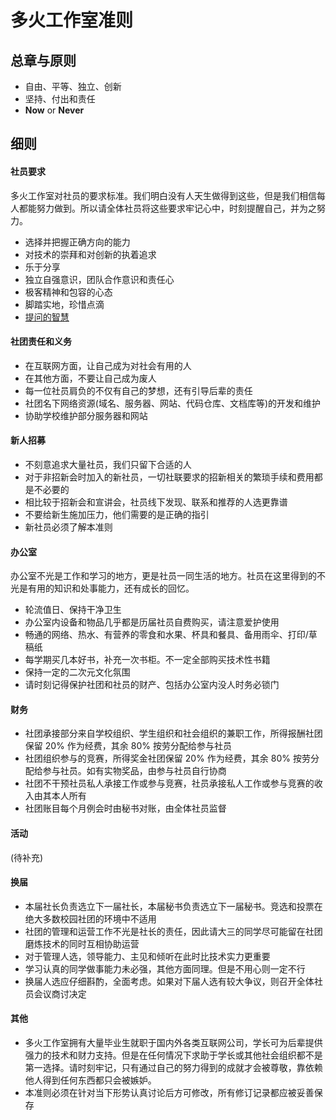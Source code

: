 # 多火工作室准则

## 总章与原则

* 自由、平等、独立、创新
* 坚持、付出和责任
* **Now** or **Never**

## 细则

#### 社员要求

多火工作室对社员的要求标准。我们明白没有人天生做得到这些，但是我们相信每人都能努力做到。所以请全体社员将这些要求牢记心中，时刻提醒自己，并为之努力。

* 选择并把握正确方向的能力
* 对技术的崇拜和对创新的执着追求
* 乐于分享
* 独立自强意识，团队合作意识和责任心
* 极客精神和包容的心态
* 脚踏实地，珍惜点滴
* [提问的智慧](http://lilydjwg.vim-cn.com/articles/smart-questions.html)

#### 社团责任和义务

* 在互联网方面，让自己成为对社会有用的人
* 在其他方面，不要让自己成为废人
* 每一位社员肩负的不仅有自己的梦想，还有引导后辈的责任
* 社团名下网络资源(域名、服务器、网站、代码仓库、文档库等)的开发和维护
* 协助学校维护部分服务器和网站

#### 新人招募

* 不刻意追求大量社员，我们只留下合适的人
* 对于非招新会时加入的新社员，一切社联要求的招新相关的繁琐手续和费用都是不必要的
* 相比较于招新会和宣讲会，社员线下发现、联系和推荐的人选更靠谱
* 不要给新生施加压力，他们需要的是正确的指引
* 新社员必须了解本准则

#### 办公室

办公室不光是工作和学习的地方，更是社员一同生活的地方。社员在这里得到的不光是有用的知识和处事能力，还有成长的回忆。

* 轮流值日、保持干净卫生
* 办公室内设备和物品几乎都是历届社员自费购买，请注意爱护使用
* 畅通的网络、热水、有营养的零食和水果、杯具和餐具、备用雨伞、打印/草稿纸
* 每学期买几本好书，补充一次书柜。不一定全部购买技术性书籍
* 保持一定的二次元文化氛围
* 请时刻记得保护社团和社员的财产、包括办公室内没人时务必锁门

#### 财务

* 社团承接部分来自学校组织、学生组织和社会组织的兼职工作，所得报酬社团保留 20% 作为经费，其余 80% 按劳分配给参与社员
* 社团组织参与的竞赛，所得奖金社团保留 20% 作为经费，其余 80% 按劳分配给参与社员。如有实物奖品，由参与社员自行协商
* 社团不干预社员私人承接工作或参与竞赛，社员承接私人工作或参与竞赛的收入由其本人所有
* 社团账目每个月例会时由秘书对账，由全体社员监督

#### 活动

(待补充)

#### 换届

* 本届社长负责选立下一届社长，本届秘书负责选立下一届秘书。竞选和投票在绝大多数校园社团的环境中不适用
* 社团的管理和运营工作不光是社长的责任，因此请大三的同学尽可能留在社团磨炼技术的同时互相协助运营
* 对于管理人选，领导能力、主见和倾听在此时比技术实力更重要
* 学习认真的同学做事能力未必强，其他方面同理。但是不用心则一定不行
* 换届人选应仔细斟酌，全面考虑。如果对下届人选有较大争议，则召开全体社员会议商讨决定

#### 其他

* 多火工作室拥有大量毕业生就职于国内外各类互联网公司，学长可为后辈提供强力的技术和财力支持。但是在任何情况下求助于学长或其他社会组织都不是第一选择。请时刻牢记，只有通过自己的努力得到的成就才会被尊敬，靠依赖他人得到任何东西都只会被嫉妒。
* 本准则必须在针对当下形势认真讨论后方可修改，所有修订记录都应被妥善保存
